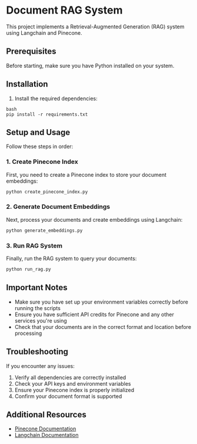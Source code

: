 # Document RAG System

This project implements a Retrieval-Augmented Generation (RAG) system using Langchain and Pinecone.

## Prerequisites

Before starting, make sure you have Python installed on your system.

## Installation

1. Install the required dependencies:

```
bash
pip install -r requirements.txt
```

## Setup and Usage

Follow these steps in order:

### 1. Create Pinecone Index

First, you need to create a Pinecone index to store your document embeddings:

```bash
python create_pinecone_index.py
```

### 2. Generate Document Embeddings

Next, process your documents and create embeddings using Langchain:

```bash
python generate_embeddings.py
```

### 3. Run RAG System

Finally, run the RAG system to query your documents:

```bash
python run_rag.py
```

## Important Notes

- Make sure you have set up your environment variables correctly before running the scripts
- Ensure you have sufficient API credits for Pinecone and any other services you're using
- Check that your documents are in the correct format and location before processing

## Troubleshooting

If you encounter any issues:

1. Verify all dependencies are correctly installed
2. Check your API keys and environment variables
3. Ensure your Pinecone index is properly initialized
4. Confirm your document format is supported

## Additional Resources

- [Pinecone Documentation](https://docs.pinecone.io/)
- [Langchain Documentation](https://python.langchain.com/docs/get_started/introduction)

